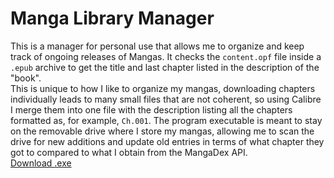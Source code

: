 # Manga Library Manager
This is a manager for personal use that allows me to organize and keep track of ongoing releases of Mangas. It checks the `content.opf` file inside a `.epub` archive to get the title and last chapter listed in the description of the "book".</br>
This is unique to how I like to organize my mangas, downloading chapters individually leads to many small files that are not coherent, so using Calibre I merge them into one file with the description listing all the chapters formatted as, for example, `Ch.001`. The program executable is meant to stay on the removable drive where I store my mangas, allowing me to scan the drive for new additions and update old entries in terms of what chapter they got to compared to what I obtain from the MangaDex API.</br>
[Download .exe](https://github.com/ErisLoona/Manga-Library-Manager/releases/tag/v1.4)